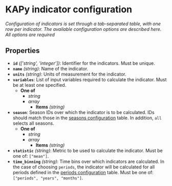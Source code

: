 # KAPy indicator configuration

*Configuration of indicators is set through a tab-separated table, with one row per indicator. The available configuration options are described here. All options are required*

## Properties

- **`id`** *(['string', 'integer'])*: Identifier for the indicators. Must be unique.
- **`name`** *(string)*: Name of the indicator.
- **`units`** *(string)*: Units of measurement for the indicator.
- **`variables`**: List of input variables required to calculate the indicator. Must be at least one specified.
  - **One of**
    - *string*
    - *array*
      - **Items** *(string)*
- **`season`**: Season IDs over which the indicator is to be calculated. IDs should match those in the [seasons configuration](seasons.md) table. In addition, `all` selects all seasons.
  - **One of**
    - *string*
    - *array*
      - **Items** *(string)*
- **`statistic`** *(string)*: Metric to be used to calculate the indicator. Must be one of: `["mean"]`.
- **`time_binning`** *(string)*: Time bins over which indicators are calculated. In the case of choosing `periods`, the indicator will be calculated for all periods defined in the [periods configuration](periods.md) table. Must be one of: `["periods", "years", "months"]`.
